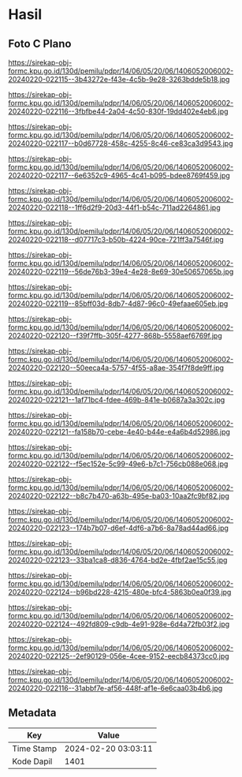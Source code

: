 # Hasil

## Foto C Plano

https://sirekap-obj-formc.kpu.go.id/130d/pemilu/pdpr/14/06/05/20/06/1406052006002-20240220-022115--3b43272e-f43e-4c5b-9e28-3263bdde5b18.jpg

https://sirekap-obj-formc.kpu.go.id/130d/pemilu/pdpr/14/06/05/20/06/1406052006002-20240220-022116--3fbfbe44-2a04-4c50-830f-19dd402e4eb6.jpg

https://sirekap-obj-formc.kpu.go.id/130d/pemilu/pdpr/14/06/05/20/06/1406052006002-20240220-022117--b0d67728-458c-4255-8c46-ce83ca3d9543.jpg

https://sirekap-obj-formc.kpu.go.id/130d/pemilu/pdpr/14/06/05/20/06/1406052006002-20240220-022117--6e6352c9-4965-4c41-b095-bdee8769f459.jpg

https://sirekap-obj-formc.kpu.go.id/130d/pemilu/pdpr/14/06/05/20/06/1406052006002-20240220-022118--1ff6d2f9-20d3-44f1-b54c-711ad2264861.jpg

https://sirekap-obj-formc.kpu.go.id/130d/pemilu/pdpr/14/06/05/20/06/1406052006002-20240220-022118--d07717c3-b50b-4224-90ce-721ff3a7546f.jpg

https://sirekap-obj-formc.kpu.go.id/130d/pemilu/pdpr/14/06/05/20/06/1406052006002-20240220-022119--56de76b3-39e4-4e28-8e69-30e50657065b.jpg

https://sirekap-obj-formc.kpu.go.id/130d/pemilu/pdpr/14/06/05/20/06/1406052006002-20240220-022119--85bff03d-8db7-4d87-96c0-49efaae605eb.jpg

https://sirekap-obj-formc.kpu.go.id/130d/pemilu/pdpr/14/06/05/20/06/1406052006002-20240220-022120--f39f7ffb-305f-4277-868b-5558aef6769f.jpg

https://sirekap-obj-formc.kpu.go.id/130d/pemilu/pdpr/14/06/05/20/06/1406052006002-20240220-022120--50eeca4a-5757-4f55-a8ae-354f7f8de9ff.jpg

https://sirekap-obj-formc.kpu.go.id/130d/pemilu/pdpr/14/06/05/20/06/1406052006002-20240220-022121--1af71bc4-fdee-469b-841e-b0687a3a302c.jpg

https://sirekap-obj-formc.kpu.go.id/130d/pemilu/pdpr/14/06/05/20/06/1406052006002-20240220-022121--fa158b70-cebe-4e40-b44e-e4a6b4d52986.jpg

https://sirekap-obj-formc.kpu.go.id/130d/pemilu/pdpr/14/06/05/20/06/1406052006002-20240220-022122--f5ec152e-5c99-49e6-b7c1-756cb088e068.jpg

https://sirekap-obj-formc.kpu.go.id/130d/pemilu/pdpr/14/06/05/20/06/1406052006002-20240220-022122--b8c7b470-a63b-495e-ba03-10aa2fc9bf82.jpg

https://sirekap-obj-formc.kpu.go.id/130d/pemilu/pdpr/14/06/05/20/06/1406052006002-20240220-022123--174b7b07-d6ef-4df6-a7b6-8a78ad44ad66.jpg

https://sirekap-obj-formc.kpu.go.id/130d/pemilu/pdpr/14/06/05/20/06/1406052006002-20240220-022123--33ba1ca8-d836-4764-bd2e-4fbf2ae15c55.jpg

https://sirekap-obj-formc.kpu.go.id/130d/pemilu/pdpr/14/06/05/20/06/1406052006002-20240220-022124--b96bd228-4215-480e-bfc4-5863b0ea0f39.jpg

https://sirekap-obj-formc.kpu.go.id/130d/pemilu/pdpr/14/06/05/20/06/1406052006002-20240220-022124--492fd809-c9db-4e91-928e-6d4a72fb03f2.jpg

https://sirekap-obj-formc.kpu.go.id/130d/pemilu/pdpr/14/06/05/20/06/1406052006002-20240220-022125--2ef90129-056e-4cee-9152-eecb84373cc0.jpg

https://sirekap-obj-formc.kpu.go.id/130d/pemilu/pdpr/14/06/05/20/06/1406052006002-20240220-022116--31abbf7e-af56-448f-af1e-6e6caa03b4b6.jpg


## Metadata

| Key        | Value               |
| ---------- | ------------------- |
| Time Stamp | 2024-02-20 03:03:11 |
| Kode Dapil | 1401                |



